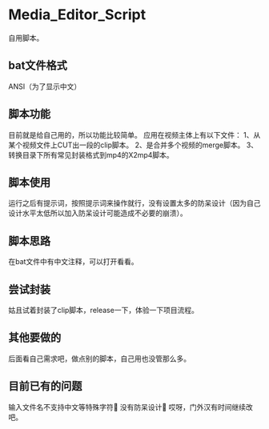 # Media_Editor_Script
自用脚本。

## bat文件格式
ANSI（为了显示中文）

## 脚本功能
目前就是给自己用的，所以功能比较简单。
应用在视频主体上有以下文件：
1、从某个视频文件上CUT出一段的clip脚本。
2、是合并多个视频的merge脚本。
3、转换目录下所有常见封装格式到mp4的X2mp4脚本。

## 脚本使用
运行之后有提示词，按照提示词来操作就行，没有设置太多的防呆设计（因为自己设计水平太低所以加入防呆设计可能造成不必要的崩溃）。

## 脚本思路
在bat文件中有中文注释，可以打开看看。

## 尝试封装
姑且试着封装了clip脚本，release一下，体验一下项目流程。

## 其他要做的
后面看自己需求吧，做点别的脚本，自己用也没管那么多。

## 目前已有的问题
输入文件名不支持中文等特殊字符🤦‍
没有防呆设计🤦‍
哎呀，门外汉有时间继续改吧。
